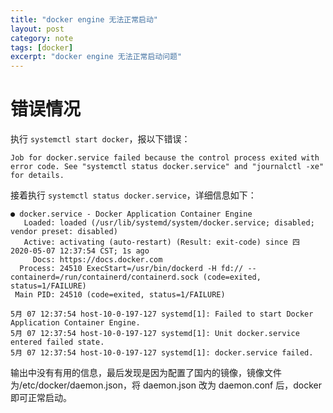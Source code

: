 ```yaml
---
title: "docker engine 无法正常启动"
layout: post
category: note
tags: [docker]
excerpt: "docker engine 无法正常启动问题"
---
```


# 错误情况

执行 `systemctl start docker`，报以下错误：

```
Job for docker.service failed because the control process exited with error code. See "systemctl status docker.service" and "journalctl -xe" for details.
```

接着执行 `systemctl status docker.service`，详细信息如下：

```
● docker.service - Docker Application Container Engine
   Loaded: loaded (/usr/lib/systemd/system/docker.service; disabled; vendor preset: disabled)
   Active: activating (auto-restart) (Result: exit-code) since 四 2020-05-07 12:37:54 CST; 1s ago
     Docs: https://docs.docker.com
  Process: 24510 ExecStart=/usr/bin/dockerd -H fd:// --containerd=/run/containerd/containerd.sock (code=exited, status=1/FAILURE)
 Main PID: 24510 (code=exited, status=1/FAILURE)

5月 07 12:37:54 host-10-0-197-127 systemd[1]: Failed to start Docker Application Container Engine.
5月 07 12:37:54 host-10-0-197-127 systemd[1]: Unit docker.service entered failed state.
5月 07 12:37:54 host-10-0-197-127 systemd[1]: docker.service failed.
```

输出中没有有用的信息，最后发现是因为配置了国内的镜像，镜像文件为/etc/docker/daemon.json，将 daemon.json 改为 daemon.conf 后，docker即可正常启动。